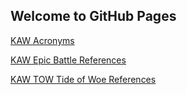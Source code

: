 ## Welcome to GitHub Pages


[KAW Acronyms](/acronyms/ "Kingdoms At War Acronyms")

[KAW Epic Battle References](/eb/ "Kingdoms At War Equipment Guide")

 [KAW TOW Tide of Woe References](/eb/tideofwoe/ "Kingdoms At War Equipment Guide")



 
